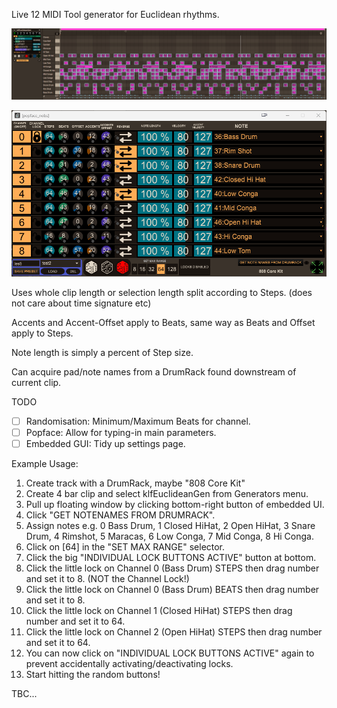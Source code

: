Live 12 MIDI Tool generator for Euclidean rhythms. 

![Embedded GUI](img/embedded_channel.png)

![PopUp GUI](img/popface.png)

Uses whole clip length or selection length split according to Steps. (does not care about time signature etc)

Accents and Accent-Offset apply to Beats, same way as Beats and Offset apply to Steps.

Note length is simply a percent of Step size.

Can acquire pad/note names from a DrumRack found downstream of current clip.

TODO
- [ ] Randomisation: Minimum/Maximum Beats for channel.
- [ ] Popface: Allow for typing-in main parameters.
- [ ] Embedded GUI: Tidy up settings page.

Example Usage:

1. Create track with a DrumRack, maybe "808 Core Kit"
2. Create 4 bar clip and select klfEuclideanGen from Generators menu.
3. Pull up floating window by clicking bottom-right button of embedded UI.
4. Click "GET NOTENAMES FROM DRUMRACK".
5. Assign notes e.g. 0 Bass Drum, 1 Closed HiHat, 2 Open HiHat, 3 Snare Drum, 4 Rimshot, 5 Maracas, 6 Low Conga, 7 Mid Conga, 8 Hi Conga.
6. Click on [64] in the "SET MAX RANGE" selector.
7. Click the big "INDIVIDUAL LOCK BUTTONS ACTIVE" button at bottom.
8. Click the little lock on Channel 0 (Bass Drum) STEPS then drag number and set it to 8. (NOT the Channel Lock!)
9. Click the little lock on Channel 0 (Bass Drum) BEATS then drag number and set it to 8.
10. Click the little lock on Channel 1 (Closed HiHat) STEPS then drag number and set it to 64.
11.  Click the little lock on Channel 2 (Open HiHat) STEPS then drag number and set it to 64.
12. You can now click on "INDIVIDUAL LOCK BUTTONS ACTIVE" again to prevent accidentally activating/deactivating locks.
13. Start hitting the random buttons!

TBC...
